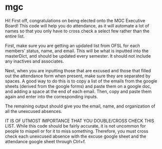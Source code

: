 # mgc

Hi! First off, congratulations on being elected onto the MGC Executive Board! This code will help you do attendance, as it will automate a lot of names so that you only have to cross check a select few rather than the entire list.

First, make sure you are getting an updated list from OFSL for each members' status, name, and email. This will be what is inputted into the masterDict, and should be updated every semester. It should not include any inactives and associates. 

Next, when you are inputting those that are excused and those that filled out the attendance form when present, make sure they are separated by spaces. A good way to do this is to copy a list of the emails from the google sheets (derived from the google forms) and paste them on a google doc, and adding a space at the end of each email. Then, copy and paste them again and enter into the corresponding inputs.

The remaining output should give you the email, name, and organization of all the unexcused absences. 

IT IS OF UTMOST IMPORTANCE THAT YOU DOUBLE/CROSS CHECK THIS LIST. While this code should be fairly accurate, it is not uncommon for people to mispell or for it to miss something. Therefore, you must cross check each unexcused absence with the excuse google sheet and the attendance google sheet through Ctrl+f. 
